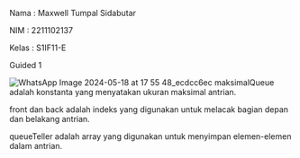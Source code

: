 Nama : Maxwell Tumpal Sidabutar

NIM : 2211102137

Kelas : S1IF11-E

Guided 1

![WhatsApp Image 2024-05-18 at 17 55 48_ecdcc6ec](https://github.com/MaxwellSidabutar/Repository-praktikum-algoritma-dan-struktur-data/assets/163196340/ec1a5630-4385-4a54-ad8c-1ff5ffb929b3)
maksimalQueue adalah konstanta yang menyatakan ukuran maksimal antrian.

front dan back adalah indeks yang digunakan untuk melacak bagian depan dan belakang antrian.

queueTeller adalah array yang digunakan untuk menyimpan elemen-elemen dalam antrian.
